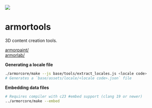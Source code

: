 ![](https://armorpaint.org/img/git_root.jpg)

armortools
==============

3D content creation tools.

[armorpaint/](https://github.com/armory3d/armortools/tree/main/armorpaint)<br>
[armorlab/](https://github.com/armory3d/armortools/tree/main/armorlab)

**Generating a locale file**
```bash
./armorcore/make --js base/tools/extract_locales.js <locale code>
# Generates a `base/assets/locale/<locale code>.json` file
```

**Embedding data files**
```bash
# Requires compiler with c23 #embed support (clang 19 or newer)
../armorcore/make --embed
```
